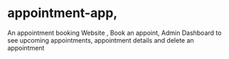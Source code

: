 # appointment-app,
An appointment booking Website ,
Book an appoint,
Admin Dashboard to see upcoming appointments, appointment details and delete an appointment
